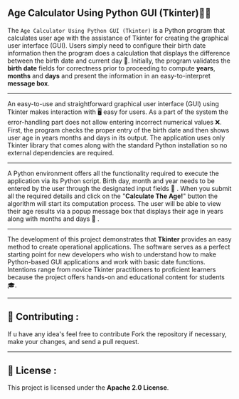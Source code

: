 ## Age Calculator Using Python GUI (Tkinter)🧑‍💻

The `Age Calculator Using Python GUI (Tkinter)` is a Python program that calculates user age with the assistance of Tkinter for creating the graphical user interface (GUI). Users simply need to configure their birth date information then the program does a calculation that displays the difference between the birth date and current day 📅. Initially, the program validates the **birth date** fields for correctness prior to proceeding to compute **years**, **months** and **days** and present the information in an easy-to-interpret **message box**. 

---
An easy-to-use and straightforward graphical user interface (GUI) using Tkinter makes interaction with 🖥️ easy for users. As a part of the system the error-handling part does not allow entering incorrect numerical values ❌. First, the program checks the proper entry of the birth date and then shows user age in years months and days in its output. The application uses only Tkinter library that comes along with the standard Python installation so no external dependencies are required.

---
A Python environment offers all the functionality required to execute the application via its Python script. Birth day, month and year needs to be entered by the user through the designated input fields 📅 . When you submit all the required details and click on the "**Calculate The Age!**" button the algorithm will start its computation process. The user will be able to view their age results via a popup message box that displays their age in years along with months and days 🎂 .

---
The development of this project demonstrates that **Tkinter** provides an easy method to create operational applications. The software serves as a perfect starting point for new developers who wish to understand how to make Python-based GUI applications and work with basic date functions. Intentions range from novice Tkinter practitioners to proficient learners because the project offers hands-on and educational content for students 🎓.

---
## 🤝 Contributing :

If u have any idea's feel free to contribute
Fork the repository if necessary, make your changes, and send a pull request.

---

## 📜 License :

This project is licensed under the **Apache 2.0 License**.
